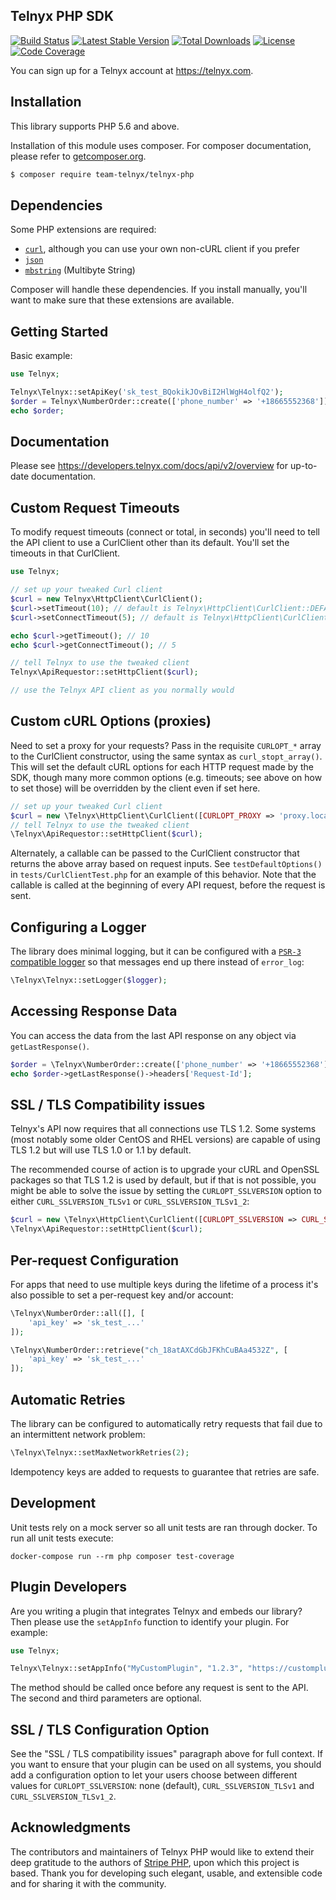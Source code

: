 Telnyx PHP SDK
--------------

[![Build Status](https://travis-ci.org/team-telnyx/telnyx-php.svg?branch=master)](https://travis-ci.org/team-telnyx/telnyx-php)
[![Latest Stable Version](https://poser.pugx.org/telnyx/telnyx-php/v/stable.svg)](https://packagist.org/packages/telnyx/telnyx-php)
[![Total Downloads](https://poser.pugx.org/telnyx/telnyx-php/downloads.svg)](https://packagist.org/packages/telnyx/telnyx-php)
[![License](https://poser.pugx.org/telnyx/telnyx-php/license.svg)](https://packagist.org/packages/telnyx/telnyx-php)
[![Code Coverage](https://coveralls.io/repos/github/team-telnyx/telnyx-php/badge.svg?branch=master)](https://coveralls.io/github/team-telnyx/telnyx-php?branch=master)

You can sign up for a Telnyx account at https://telnyx.com.


Installation
------------

This library supports PHP 5.6 and above.

Installation of this module uses composer. For composer documentation, please refer to
[getcomposer.org](http://getcomposer.org/).

```bash
$ composer require team-telnyx/telnyx-php
```


Dependencies
------------

Some PHP extensions are required:

- [`curl`](https://secure.php.net/manual/en/book.curl.php), although you can use your own non-cURL client if you prefer
- [`json`](https://secure.php.net/manual/en/book.json.php)
- [`mbstring`](https://secure.php.net/manual/en/book.mbstring.php) (Multibyte String)

Composer will handle these dependencies. If you install manually, you'll want to make sure that these extensions are available.


Getting Started
---------------

Basic example:

```php
use Telnyx;

Telnyx\Telnyx::setApiKey('sk_test_BQokikJOvBiI2HlWgH4olfQ2');
$order = Telnyx\NumberOrder::create(['phone_number' => '+18665552368']);
echo $order;
```


Documentation
-------------

Please see https://developers.telnyx.com/docs/api/v2/overview for up-to-date documentation.


Custom Request Timeouts
-----------------------

To modify request timeouts (connect or total, in seconds) you'll need to tell the API client to use a CurlClient other than its default. You'll set the timeouts in that CurlClient.

```php
use Telnyx;

// set up your tweaked Curl client
$curl = new Telnyx\HttpClient\CurlClient();
$curl->setTimeout(10); // default is Telnyx\HttpClient\CurlClient::DEFAULT_TIMEOUT
$curl->setConnectTimeout(5); // default is Telnyx\HttpClient\CurlClient::DEFAULT_CONNECT_TIMEOUT

echo $curl->getTimeout(); // 10
echo $curl->getConnectTimeout(); // 5

// tell Telnyx to use the tweaked client
Telnyx\ApiRequestor::setHttpClient($curl);

// use the Telnyx API client as you normally would
```


Custom cURL Options (proxies)
-----------------------------

Need to set a proxy for your requests? Pass in the requisite `CURLOPT_*` array to the CurlClient constructor, using the same syntax as `curl_stopt_array()`. This will set the default cURL options for each HTTP request made by the SDK, though many more common options (e.g. timeouts; see above on how to set those) will be overridden by the client even if set here.

```php
// set up your tweaked Curl client
$curl = new \Telnyx\HttpClient\CurlClient([CURLOPT_PROXY => 'proxy.local:80']);
// tell Telnyx to use the tweaked client
\Telnyx\ApiRequestor::setHttpClient($curl);
```

Alternately, a callable can be passed to the CurlClient constructor that returns the above array based on request inputs. See `testDefaultOptions()` in `tests/CurlClientTest.php` for an example of this behavior. Note that the callable is called at the beginning of every API request, before the request is sent.


Configuring a Logger
--------------------

The library does minimal logging, but it can be configured
with a [`PSR-3` compatible logger][psr3] so that messages
end up there instead of `error_log`:

```php
\Telnyx\Telnyx::setLogger($logger);
```


Accessing Response Data
-----------------------

You can access the data from the last API response on any object via `getLastResponse()`.

```php
$order = \Telnyx\NumberOrder::create(['phone_number' => '+18665552368']);
echo $order->getLastResponse()->headers['Request-Id'];
```


SSL / TLS Compatibility issues
------------------------------

Telnyx's API now requires that all connections use TLS 1.2. Some systems (most notably some older CentOS and RHEL versions) are capable of using TLS 1.2 but will use TLS 1.0 or 1.1 by default.

The recommended course of action is to upgrade your cURL and OpenSSL packages so that TLS 1.2 is used by default, but if that is not possible, you might be able to solve the issue by setting the `CURLOPT_SSLVERSION` option to either `CURL_SSLVERSION_TLSv1` or `CURL_SSLVERSION_TLSv1_2`:

```php
$curl = new \Telnyx\HttpClient\CurlClient([CURLOPT_SSLVERSION => CURL_SSLVERSION_TLSv1]);
\Telnyx\ApiRequestor::setHttpClient($curl);
```


Per-request Configuration
-------------------------

For apps that need to use multiple keys during the lifetime of a process it's also possible to set a
per-request key and/or account:

```php
\Telnyx\NumberOrder::all([], [
    'api_key' => 'sk_test_...'
]);

\Telnyx\NumberOrder::retrieve("ch_18atAXCdGbJFKhCuBAa4532Z", [
    'api_key' => 'sk_test_...'
]);
```


Automatic Retries
-----------------

The library can be configured to automatically retry requests that fail due to
an intermittent network problem:

```php
\Telnyx\Telnyx::setMaxNetworkRetries(2);
```

Idempotency keys are added to requests to guarantee that
retries are safe.


Development
-----------

Unit tests rely on a mock server so all unit tests are ran through 
docker.  To run all unit tests execute:

```
docker-compose run --rm php composer test-coverage
```


Plugin Developers
-----------------

Are you writing a plugin that integrates Telnyx and embeds our library? Then please use the `setAppInfo` function to identify your plugin. For example:

```php
use Telnyx;

Telnyx\Telnyx::setAppInfo("MyCustomPlugin", "1.2.3", "https://customplugin.yoursite.com");
```

The method should be called once before any request is sent to the API. The second and third parameters are optional.


SSL / TLS Configuration Option
------------------------------

See the "SSL / TLS compatibility issues" paragraph above for full context. If you want to 
ensure that your plugin can be used on all systems, you should add a configuration option 
to let your users choose between different values for 
`CURLOPT_SSLVERSION`: none (default), `CURL_SSLVERSION_TLSv1` and `CURL_SSLVERSION_TLSv1_2`.


Acknowledgments
---------------

The contributors and maintainers of Telnyx PHP would like to extend their deep gratitude 
to the authors of [Stripe PHP][stripe-php], upon which this project is based. Thank you 
for developing such elegant, usable, and extensible code and for sharing it with the community.

[stripe-php]: https://github.com/stripe/stripe-php
[composer]: https://getcomposer.org/
[curl]: http://curl.haxx.se/docs/caextract.html
[psr3]: http://www.php-fig.org/psr/psr-3/

